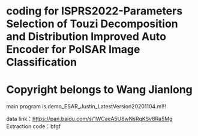 # coding for ISPRS2022-Parameters Selection of Touzi Decomposition and Distribution Improved Auto Encoder for PolSAR Image Classification
# Copyright belongs to Wang Jianlong

main program is demo_ESAR_Justin_LatestVersion20201104.m!!!



data link：https://pan.baidu.com/s/1WCaeA5U8wNsRqKSv8Ra5Mg 
Extraction code：bfgf
